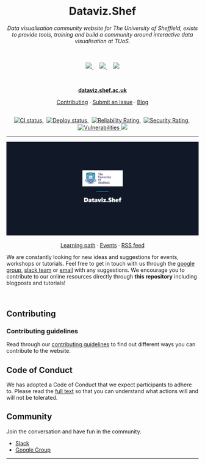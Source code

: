 <h1 align="center">Dataviz.Shef</h1>

<div align="center">
  <i>Data visualisation community website for The University of Sheffield, exists to provide tools, training and build a community around interactive data visualisation at TUoS.</i>
  <br><br><br>
  
  <p>
    <a href="https://shef-dataviz.slack.com" target="_blank" rel="noopener noreferrer">
      <img src="https://upload.wikimedia.org/wikipedia/commons/thumb/b/b9/Slack_Technologies_Logo.svg/1280px-Slack_Technologies_Logo.svg.png" width="20%" />
    </a>
    <span width="10%">&nbsp; &nbsp;</span>
    <a href="https://groups.google.com/a/sheffield.ac.uk/forum/?hl=en#!forum/shef_dataviz-group" target="_blank" rel="noopener noreferrer">
      <img src="https://upload.wikimedia.org/wikipedia/commons/5/53/Google_%22G%22_Logo.svg" width="5%" />
    </a>
      <span width="10%">&nbsp; &nbsp;</span>
    <a href="mailto:rdm@sheffield.ac.uk" target="_blank" rel="noopener noreferrer">
      <img src="https://upload.wikimedia.org/wikipedia/commons/7/75/Antu-mail-folder-sent-16.svg" width="5%" />
    </a>
  </p>
</div>
<br>

<p align="center">
  <a href="https://dataviz.shef.ac.uk"><strong>dataviz.shef.ac.uk</strong></a>
</p>

<p align="center">
  <a href="CONTRIBUTING.md">Contributing</a>
  ·
  <a href="https://github.com/researchdata-sheffield/dataviz-hub2/issues">Submit an Issue</a>
  ·
  <a href="https://dataviz.shef.ac.uk/blog">Blog</a>
  <br>
  <br>
</p>

<p align="center">
  <a href="https://github.com/researchdata-sheffield/dataviz-hub2/actions/workflows/ci.yml">
    <img src="https://github.com/researchdata-sheffield/dataviz-hub2/workflows/CI/badge.svg?branch=development" alt="CI status" />
  </a>&nbsp;
  <a href="https://github.com/researchdata-sheffield/dataviz-hub2/actions/workflows/deploy.yml">
    <img src="https://github.com/researchdata-sheffield/dataviz-hub2/workflows/Deploy/badge.svg?branch=master" alt="Deploy status" />
  </a>&nbsp;
  <a href="https://sonarcloud.io/component_measures?id=researchdata-sheffield_dataviz-hub2&metric=Reliability">
    <img src="https://sonarcloud.io/api/project_badges/measure?project=researchdata-sheffield_dataviz-hub2&metric=reliability_rating" alt="Reliability Rating" />
  </a>&nbsp;
  <a href="https://sonarcloud.io/component_measures?id=researchdata-sheffield_dataviz-hub2&metric=Security">
    <img src="https://sonarcloud.io/api/project_badges/measure?project=researchdata-sheffield_dataviz-hub2&metric=security_rating" alt="Security Rating" />
  </a>&nbsp;
  <a href="https://sonarcloud.io/component_measures?id=researchdata-sheffield_dataviz-hub2&metric=vulnerabilities">
    <img src="https://sonarcloud.io/api/project_badges/measure?project=researchdata-sheffield_dataviz-hub2&metric=vulnerabilities" alt="Vulnerabilities" />
  </a>
  <a href="https://sonarcloud.io/dashboard?id=researchdata-sheffield_dataviz-hub2">
    <img src="https://sonarcloud.io/api/project_badges/measure?project=researchdata-sheffield_dataviz-hub2&metric=alert_status" />
  </a>
</p>

<hr>

![Fig1](./src/images/readme/readme.png)

<p align="center">
  <a href="https://dataviz.shef.ac.uk/#learning-path">Learning path</a>
  ·
  <a href="https://dataviz.shef.ac.uk/events">Events</a>
  ·
  <a href="https://dataviz.shef.ac.uk/rss.xml">RSS feed</a>
  <br>
</p>

We are constantly looking for new ideas and suggestions for events, workshops or tutorials. Feel free to get in touch with us through the [google group][datavizgoogle], [slack team][datavizslack] or [email][datavizemail] with any suggestions. We encourage you to contribute to our online resources directly through **this repository** including blogposts and tutorials!

<br />

## Contributing

### Contributing guidelines

Read through our [contributing guidelines][contributing] to find out different ways you can contribute to the website.

## Code of Conduct

We has adopted a Code of Conduct that we expect participants to adhere to. Please read the [full text][codeofconduct] so that you can understand what actions will and will not be tolerated.

## Community

Join the conversation and have fun in the community.

- [Slack][datavizslack]
- [Google Group][datavizgoogle]

<hr>

[contributing]: CONTRIBUTING.md
[codeofconduct]: CODE-OF-CONDUCT.md
[changelog]: https://dataviz.shef.ac.uk/docs/
[datavizslack]: https://shef-dataviz.slack.com
[datavizgoogle]: https://groups.google.com/a/sheffield.ac.uk/forum/?hl=en#!forum/shef_dataviz-group
[datavizemail]: mailto:rdm@sheffield.ac.uk
